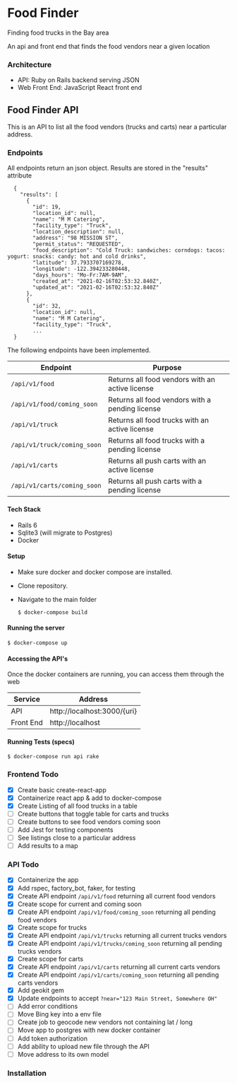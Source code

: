 # Food Finder

Finding food trucks in the Bay area

An api and front end that finds the food vendors near a given location

### Architecture

- API: Ruby on Rails backend serving JSON
- Web Front End: JavaScript React front end

## Food Finder API

This is an API to list all the food vendors (trucks and carts) near a particular address.

### Endpoints

All endpoints return an json object. Results are stored in the "results" attribute

```
  {
    "results": [
      {
        "id": 19,
        "location_id": null,
        "name": "M M Catering",
        "facility_type": "Truck",
        "location_description": null,
        "address": "98 MISSION ST",
        "permit_status": "REQUESTED",
        "food_description": "Cold Truck: sandwiches: corndogs: tacos: yogurt: snacks: candy: hot and cold drinks",
        "latitude": 37.7933707169278,
        "longitude": -122.394233280448,
        "days_hours": "Mo-Fr:7AM-9AM",
        "created_at": "2021-02-16T02:53:32.840Z",
        "updated_at": "2021-02-16T02:53:32.840Z"
      },
      {
        "id": 32,
        "location_id": null,
        "name": "M M Catering",
        "facility_type": "Truck",
        ...
  }
```

The following endpoints have been implemented.

| Endpoint                    | Purpose                                         |
| --------------------------- | ----------------------------------------------- |
| `/api/v1/food`              | Returns all food vendors with an active license |
| `/api/v1/food/coming_soon`  | Returns all food vendors with a pending license |
| `/api/v1/truck`             | Returns all food trucks with an active license  |
| `/api/v1/truck/coming_soon` | Returns all food trucks with a pending license  |
| `/api/v1/carts`             | Returns all push carts with an active license   |
| `/api/v1/carts/coming_soon` | Returns all push carts with a pending license   |

#### Tech Stack

- Rails 6
- Sqlite3 (will migrate to Postgres)
- Docker

#### Setup

- Make sure docker and docker compose are installed.
- Clone repository.
- Navigate to the main folder

  `$ docker-compose build`

#### Running the server

`$ docker-compose up`

#### Accessing the API's

Once the docker containers are running, you can access them through the web

| Service   | Address                     |
| --------- | --------------------------- |
| API       | http://localhost:3000/{uri} |
| Front End | http://localhost            |

#### Running Tests (specs)

`$ docker-compose run api rake`

### Frontend Todo

- [x] Create basic create-react-app
- [x] Containerize react app & add to docker-compose
- [x] Create Listing of all food trucks in a table
- [ ] Create buttons that toggle table for carts and trucks
- [ ] Create buttons to see food vendors coming soon
- [ ] Add Jest for testing components
- [ ] See listings close to a particular address
- [ ] Add results to a map

### API Todo

- [x] Containerize the app
- [x] Add rspec, factory_bot, faker, for testing
- [x] Create API endpoint `/api/v1/food` returning all current food vendors
- [x] Create scope for current and coming soon
- [x] Create API endpoint `/api/v1/food/coming_soon` returning all pending food vendors
- [x] Create scope for trucks
- [x] Create API endpoint `/api/v1/trucks` returning all current trucks vendors
- [x] Create API endpoint `/api/v1/trucks/coming_soon` returning all pending trucks vendors
- [x] Create scope for carts
- [x] Create API endpoint `/api/v1/carts` returning all current carts vendors
- [x] Create API endpoint `/api/v1/carts/coming_soon` returning all pending carts vendors
- [x] Add geokit gem
- [x] Update endpoints to accept `?near="123 Main Street, Somewhere OH"`
- [ ] Add error conditions
- [ ] Move Bing key into a env file
- [ ] Create job to geocode new vendors not containing lat / long
- [ ] Move app to postgres with new docker container
- [ ] Add token authorization
- [ ] Add ability to upload new file through the API
- [ ] Move address to its own model

### Installation
